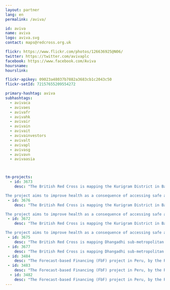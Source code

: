 ```yaml
---
layout: partner
lang: en
permalink: /aviva/

id: aviva
name: aviva
logo: aviva.svg
contact: maps@redcross.org.uk

flickr: https://www.flickr.com/photos/126636925@N06/
twitter: https://twitter.com/avivaplc
facebook: https://www.facebook.com/Aviva
hoursname:
hourslink:

flickr-apikey: 09023a48037b7882a3683cb1c2043c50
flickr-setId: 72157655209554272

primary-hashtag: aviva
subhashtags:
  - avivaca
  - avivaes
  - avivafr
  - avivahk
  - avivair
  - avivain
  - avivait
  - avivainvestors
  - avivalt
  - avivapl
  - avivasg
  - avivavn
  - avivaasia



tm-projects:
  - id: 3673
    desc: "The British Red Cross is mapping the Kurigram District in Bangladesh as part of a Vulnerability to Resilence (V2R) project. The V2R project was designed to replicate and build on a successful resilience program implemented by Bangladesh Red Crescent Society (BDCRS) to implement disaster risk reduction activities to enhance resilience to future floods. A midline survey is about to be conducted across 30 communities. Data will be used to measure change throughout, and at the end of, the project.

The project aims to improve health as a consequence of accessing safe and sustainable water and improve hygiene and sanitation practices."
 - id: 3676
    desc: "The British Red Cross is mapping the Kurigram District in Bangladesh as part of a Vulnerability to Resilence (V2R) project. The V2R project was designed to replicate and build on a successful resilience program implemented by Bangladesh Red Crescent Society (BDCRS) to implement disaster risk reduction activities to enhance resilience to future floods. A midline survey is about to be conducted across 30 communities. Data will be used to measure change throughout, and at the end of, the project.

The project aims to improve health as a consequence of accessing safe and sustainable water and improve hygiene and sanitation practices."
 - id: 3672
    desc: "The British Red Cross is mapping the Kurigram District in Bangladesh as part of a Vulnerability to Resilence (V2R) project. The V2R project was designed to replicate and build on a successful resilience program implemented by Bangladesh Red Crescent Society (BDCRS) to implement disaster risk reduction activities to enhance resilience to future floods. A midline survey is about to be conducted across 30 communities. Data will be used to measure change throughout, and at the end of, the project.

The project aims to improve health as a consequence of accessing safe and sustainable water and improve hygiene and sanitation practices."
 - id: 3675
    desc: "The British Red Cross is mapping Dhangadhi sub-metropolitan city in Far-Western Nepal as part of the Strengthening Urban Resilience and Engagement (“SURE”) programme. The SURE programme builds on a programme implemented by the Nepal Red Cross (NRCS) from 2012 to 2015 to help the Kathmandu valley prepare for an earthquake, expanding to work in seven municipalities across three of Nepal’s major urban centres. A mobile phone-based survey is about to be undertaken including in Dhangadhi. Data will be used to measure change throughout and at the end of the programme. In addition, as part of urban assessments, this data will be used to create hazard maps with citizens and vulnerable communities."
 - id: 3677
    desc: "The British Red Cross is mapping Dhangadhi sub-metropolitan city and the surrounding areas in Far-Western Nepal as part of the Strengthening Urban Resilience and Engagement (“SURE”) programme. The SURE programme builds on a programme implemented by the Nepal Red Cross (NRCS) from 2012 to 2015 to help the Kathmandu valley prepare for an earthquake, expanding to work in seven municipalities across three of Nepal’s major urban centres. A mobile phone-based survey is about to be undertaken including in Dhangadhi. Data will be used to measure change throughout and at the end of the programme. In addition, as part of urban assessments, this data will be used to create hazard maps with citizens and vulnerable communities."
 - id: 3484
    desc: "The Forecast-based Financing (FbF) project in Peru, by the Red Cross Climate Centre, intends to support the vulnerable people of the Amazonas flood plain exposed to severe floods. Given the high risk of water vector-borne diseases and damage to houses, the Peruvian Red Cross with the support of the German Red Cross are developing a FbF mechanism, based on forecast information, to support families in a timely manner to conduct mitigation and preparedness actions to minimize these risks due to their vulnerability and exposure to floods. Exposure data is still a challenge, as existing maps do not show clearly where households are located, therefore having a map of the existing communities, will help us to analyse the extend of potential affectation based on historical data and it will allow us to prioritize in a more effective way the most exposed and vulnerable households."
 - id: 3483
    desc: "The Forecast-based Financing (FbF) project in Peru, by the Red Cross Climate Centre, intends to support the vulnerable people of the Amazonas flood plain exposed to severe floods. Given the high risk of water vector-borne diseases and damage to houses, the Peruvian Red Cross with the support of the German Red Cross are developing a FbF mechanism, based on forecast information, to support families in a timely manner to conduct mitigation and preparedness actions to minimize these risks due to their vulnerability and exposure to floods. Exposure data is still a challenge, as existing maps do not show clearly where households are located, therefore having a map of the existing communities, will help us to analyse the extend of potential affectation based on historical data and it will allow us to prioritize in a more effective way the most exposed and vulnerable households."
  - id: 3482
    desc: "The Forecast-based Financing (FbF) project in Peru, by the Red Cross Climate Centre, intends to support the vulnerable people of the Amazonas flood plain exposed to severe floods. Given the high risk of water vector-borne diseases and damage to houses, the Peruvian Red Cross with the support of the German Red Cross are developing a FbF mechanism, based on forecast information, to support families in a timely manner to conduct mitigation and preparedness actions to minimize these risks due to their vulnerability and exposure to floods. Exposure data is still a challenge, as existing maps do not show clearly where households are located, therefore having a map of the existing communities, will help us to analyse the extend of potential affectation based on historical data and it will allow us to prioritize in a more effective way the most exposed and vulnerable households."
---
```

